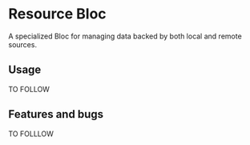 # Resource Bloc

A specialized Bloc for managing data backed by both local and remote sources.

## Usage

TO FOLLOW

## Features and bugs

TO FOLLLOW